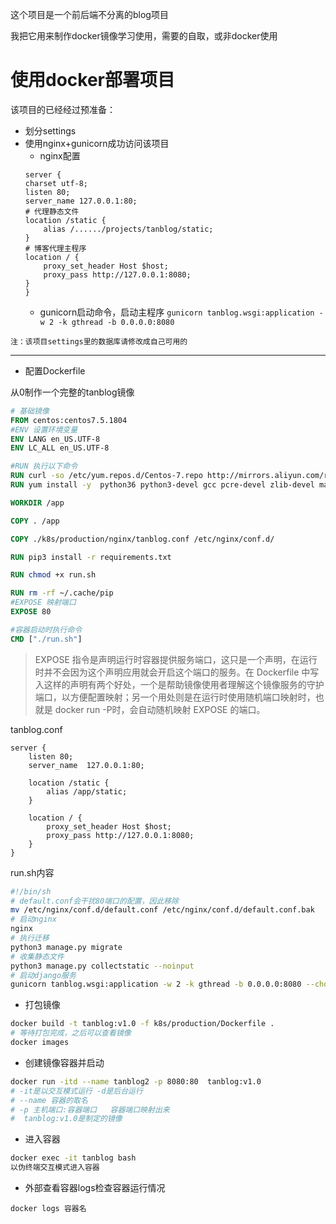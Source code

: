 这个项目是一个前后端不分离的blog项目

我把它用来制作docker镜像学习使用，需要的自取，或非docker使用

# 使用docker部署项目

该项目的已经经过预准备：
- 划分settings
- 使用nginx+gunicorn成功访问该项目
    - nginx配置 
    ```
    server {
    charset utf-8;
    listen 80;
    server_name 127.0.0.1:80;
    # 代理静态文件
    location /static {
        alias /....../projects/tanblog/static;
    }
    # 博客代理主程序
    location / {
        proxy_set_header Host $host;
        proxy_pass http://127.0.0.1:8080;
    }
    }
    ```
    - gunicorn启动命令，启动主程序
    `gunicorn tanblog.wsgi:application -w 2 -k gthread -b 0.0.0.0:8080`

`注：该项目settings里的数据库请修改成自己可用的`

---

- 配置Dockerfile

从0制作一个完整的tanblog镜像

```Dockerfile
# 基础镜像
FROM centos:centos7.5.1804
#ENV 设置环境变量
ENV LANG en_US.UTF-8
ENV LC_ALL en_US.UTF-8

#RUN 执行以下命令
RUN curl -so /etc/yum.repos.d/Centos-7.repo http://mirrors.aliyun.com/repo/Centos-7.repo && rpm -Uvh http://nginx.org/packages/centos/7/noarch/RPMS/nginx-release-centos-7-0.el7.ngx.noarch.rpm
RUN yum install -y  python36 python3-devel gcc pcre-devel zlib-devel make net-tools nginx mariadb-devel

WORKDIR /app

COPY . /app

COPY ./k8s/production/nginx/tanblog.conf /etc/nginx/conf.d/

RUN pip3 install -r requirements.txt

RUN chmod +x run.sh

RUN rm -rf ~/.cache/pip
#EXPOSE 映射端口
EXPOSE 80

#容器启动时执行命令
CMD ["./run.sh"]

```
>EXPOSE 指令是声明运行时容器提供服务端口，这只是一个声明，在运行时并不会因为这个声明应用就会开启这个端口的服务。在 Dockerfile 中写入这样的声明有两个好处，一个是帮助镜像使用者理解这个镜像服务的守护端口，以方便配置映射；另一个用处则是在运行时使用随机端口映射时，也就是 docker run -P时，会自动随机映射 EXPOSE 的端口。


tanblog.conf

```nginx
server {
    listen 80;
    server_name  127.0.0.1:80;

    location /static {
        alias /app/static;
    }

    location / {
        proxy_set_header Host $host;
        proxy_pass http://127.0.0.1:8080;
    }
}
```

run.sh内容

```sh
#!/bin/sh
# default.conf会干扰80端口的配置，因此移除
mv /etc/nginx/conf.d/default.conf /etc/nginx/conf.d/default.conf.bak
# 启动nginx
nginx
# 执行迁移
python3 manage.py migrate
# 收集静态文件
python3 manage.py collectstatic --noinput
# 启动django服务
gunicorn tanblog.wsgi:application -w 2 -k gthread -b 0.0.0.0:8080 --chdir=/app
```

- 打包镜像
```sh
docker build -t tanblog:v1.0 -f k8s/production/Dockerfile .
# 等待打包完成，之后可以查看镜像
docker images
```
- 创建镜像容器并启动
```sh
docker run -itd --name tanblog2 -p 8080:80  tanblog:v1.0
# -it是以交互模式运行 -d是后台运行
# --name 容器的取名
# -p 主机端口:容器端口   容器端口映射出来 
#  tanblog:v1.0是制定的镜像
```

- 进入容器
```sh
docker exec -it tanblog bash
以伪终端交互模式进入容器
```

- 外部查看容器logs检查容器运行情况
```
docker logs 容器名
```

